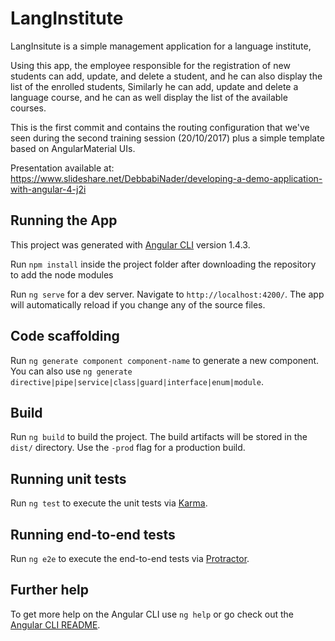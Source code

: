 # LangInstitute

LangInsitute is a simple management application for a language institute,

Using this app, the employee responsible for the registration of new students can add, update, and delete a student, and he can also display the list of the enrolled students,
Similarly he can add, update and delete a language course, and he can as well display the list of the available courses.

This is the first commit and contains the routing configuration that we've seen during the second training session (20/10/2017) plus a simple template based on AngularMaterial UIs.

Presentation available at: https://www.slideshare.net/DebbabiNader/developing-a-demo-application-with-angular-4-j2i


## Running the App

This project was generated with [Angular CLI](https://github.com/angular/angular-cli) version 1.4.3.

Run `npm install` inside the project folder after downloading the repository to add the node modules

Run `ng serve` for a dev server. Navigate to `http://localhost:4200/`. The app will automatically reload if you change any of the source files.


## Code scaffolding

Run `ng generate component component-name` to generate a new component. You can also use `ng generate directive|pipe|service|class|guard|interface|enum|module`.


## Build

Run `ng build` to build the project. The build artifacts will be stored in the `dist/` directory. Use the `-prod` flag for a production build.


## Running unit tests

Run `ng test` to execute the unit tests via [Karma](https://karma-runner.github.io).


## Running end-to-end tests

Run `ng e2e` to execute the end-to-end tests via [Protractor](http://www.protractortest.org/).


## Further help

To get more help on the Angular CLI use `ng help` or go check out the [Angular CLI README](https://github.com/angular/angular-cli/blob/master/README.md).
